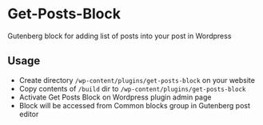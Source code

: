 # Get-Posts-Block
 Gutenberg block for adding list of posts into your post in Wordpress

## Usage
* Create directory `/wp-content/plugins/get-posts-block` on your website
* Copy contents of `/build` dir to `/wp-content/plugins/get-posts-block`
* Activate Get Posts Block on Wordpress plugin admin page 
* Block will be accessed from Common blocks group in Gutenberg post editor
